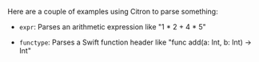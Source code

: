 Here are a couple of examples using Citron to parse something:

  - `expr`: Parses an arithmetic expression like "1 * 2 + 4 * 5"

  - `functype`: Parses a Swift function header like "func add(a: Int, b:
    Int) -> Int"

